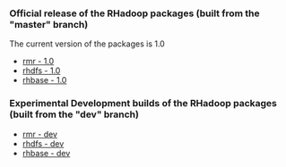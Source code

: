 ### Official release of the RHadoop packages  (built from the "master" branch)
The current version of the packages is 1.0

* [rmr - 1.0]()
* [rhdfs - 1.0]()
* [rhbase - 1.0]()

### Experimental Development builds of the RHadoop packages (built from the "dev" branch)

* [rmr - dev]( )
* [rhdfs - dev]( )
* [rhbase - dev]( )
